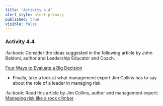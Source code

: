 ```yaml
---
title: 'Activity 4.4'
alert_style: alert-primary
published: true
visible: false
---
```



### Activity 4.4
:fa-book: Consider the ideas suggested in the following article by John Baldoni, author and Leadership Educator and Coach. 

[Four Ways to Evaluate a Big Decision](https://www.amanet.org/articles/four-ways-to-evaluate-a-big-decision/)

* Finally, take a look at what management expert Jim Collins has to say about the role of a leader in managing risk

:fa-book: Read this article by Jim Collins, author and management expert:
[Managing risk like a rock climber](https://www.theglobeandmail.com/report-on-business/careers/careers-leadership/jim-collins-managing-risk-like-a-rock-climber/article4201399/)
